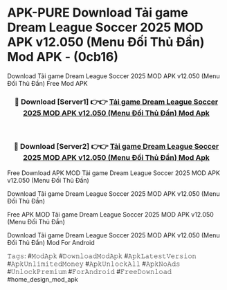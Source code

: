 # APK-PURE Download Tải game Dream League Soccer 2025 MOD APK v12.050 (Menu Đối Thủ Đần) Mod APK - (0cb16)
Download Tải game Dream League Soccer 2025 MOD APK v12.050 (Menu Đối Thủ Đần) Free Mod APK

<div align="center">
<h3>🔴 Download [Server1] 👉👉 <a href="https://apk-comot.site?title=Tải_game_Dream_League_Soccer_2025_MOD_APK_v12.050_(Menu_Đối_Thủ_Đần)">Tải game Dream League Soccer 2025 MOD APK v12.050 (Menu Đối Thủ Đần) Mod Apk</a></h3><br>

<h3>🔴 Download [Server2] 👉👉 <a href="https://apk-comot.site?title=Tải_game_Dream_League_Soccer_2025_MOD_APK_v12.050_(Menu_Đối_Thủ_Đần)">Tải game Dream League Soccer 2025 MOD APK v12.050 (Menu Đối Thủ Đần) Mod Apk</a></h3>
</div>


Free Download APK MOD Tải game Dream League Soccer 2025 MOD APK v12.050 (Menu Đối Thủ Đần)

Download Tải game Dream League Soccer 2025 MOD APK v12.050 (Menu Đối Thủ Đần) 

Free APK MOD Tải game Dream League Soccer 2025 MOD APK v12.050 (Menu Đối Thủ Đần) 

Download Tải game Dream League Soccer 2025 MOD APK v12.050 (Menu Đối Thủ Đần) Mod For Android

𝚃𝚊𝚐𝚜: #𝙼𝚘𝚍𝙰𝚙𝚔 #𝙳𝚘𝚠𝚗𝚕𝚘𝚊𝚍𝙼𝚘𝚍𝙰𝚙𝚔 #𝙰𝚙𝚔𝙻𝚊𝚝𝚎𝚜𝚝𝚅𝚎𝚛𝚜𝚒𝚘𝚗 #𝙰𝚙𝚔𝚄𝚗𝚕𝚒𝚖𝚒𝚝𝚎𝚍𝙼𝚘𝚗𝚎𝚢 #𝙰𝚙𝚔𝚄𝚗𝚕𝚘𝚌𝚔𝙰𝚕𝚕 #𝙰𝚙𝚔𝙽𝚘𝙰𝚍𝚜 #𝚄𝚗𝚕𝚘𝚌𝚔𝙿𝚛𝚎𝚖𝚒𝚞𝚖 #𝙵𝚘𝚛𝙰𝚗𝚍𝚛𝚘𝚒𝚍 #𝙵𝚛𝚎𝚎𝙳𝚘𝚠𝚗𝚕𝚘𝚊𝚍 #home_design_mod_apk